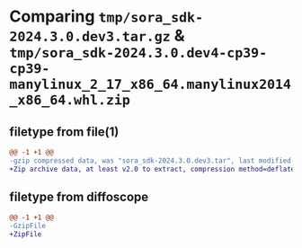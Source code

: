 # Comparing `tmp/sora_sdk-2024.3.0.dev3.tar.gz` & `tmp/sora_sdk-2024.3.0.dev4-cp39-cp39-manylinux_2_17_x86_64.manylinux2014_x86_64.whl.zip`

## filetype from file(1)

```diff
@@ -1 +1 @@
-gzip compressed data, was "sora_sdk-2024.3.0.dev3.tar", last modified: Tue May 28 08:20:40 2024, max compression
+Zip archive data, at least v2.0 to extract, compression method=deflate
```

## filetype from diffoscope

```diff
@@ -1 +1 @@
-GzipFile
+ZipFile
```

